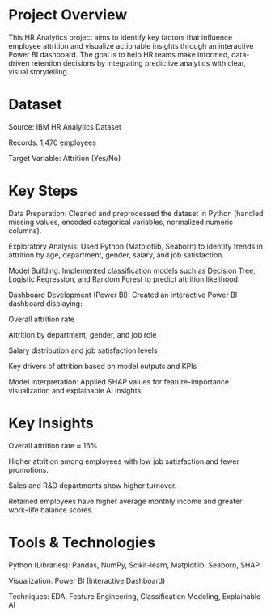 # Project Overview

This HR Analytics project aims to identify key factors that influence employee attrition and visualize actionable insights through an interactive Power BI dashboard.
The goal is to help HR teams make informed, data-driven retention decisions by integrating predictive analytics with clear, visual storytelling.

# Dataset

Source: IBM HR Analytics Dataset

Records: 1,470 employees

Target Variable: Attrition (Yes/No)

# Key Steps

Data Preparation:
Cleaned and preprocessed the dataset in Python (handled missing values, encoded categorical variables, normalized numeric columns).

Exploratory Analysis:
Used Python (Matplotlib, Seaborn) to identify trends in attrition by age, department, gender, salary, and job satisfaction.

Model Building:
Implemented classification models such as Decision Tree, Logistic Regression, and Random Forest to predict attrition likelihood.

Dashboard Development (Power BI):
Created an interactive Power BI dashboard displaying:

Overall attrition rate

Attrition by department, gender, and job role

Salary distribution and job satisfaction levels

Key drivers of attrition based on model outputs and KPIs

Model Interpretation:
Applied SHAP values for feature-importance visualization and explainable AI insights.

# Key Insights

Overall attrition rate ≈ 16%

Higher attrition among employees with low job satisfaction and fewer promotions.

Sales and R&D departments show higher turnover.

Retained employees have higher average monthly income and greater work–life balance scores.

# Tools & Technologies

Python (Libraries): Pandas, NumPy, Scikit-learn, Matplotlib, Seaborn, SHAP

Visualization: Power BI (Interactive Dashboard)

Techniques: EDA, Feature Engineering, Classification Modeling, Explainable AI
